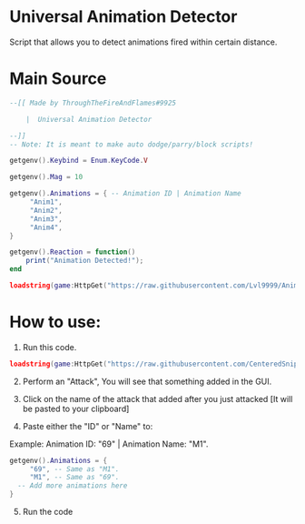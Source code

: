# Universal Animation Detector
Script that allows you to detect animations fired within certain distance.

# Main Source
```lua
--[[ Made by ThroughTheFireAndFlames#9925

    |  Universal Animation Detector

--]]
-- Note: It is meant to make auto dodge/parry/block scripts!

getgenv().Keybind = Enum.KeyCode.V

getgenv().Mag = 10

getgenv().Animations = { -- Animation ID | Animation Name
     "Anim1",
     "Anim2",
     "Anim3",
     "Anim4",
}

getgenv().Reaction = function()
    print("Animation Detected!");
end

loadstring(game:HttpGet("https://raw.githubusercontent.com/Lvl9999/AnimDetector/main/Universal"))();
```

# How to use:
1. Run this code.
```lua
loadstring(game:HttpGet("https://raw.githubusercontent.com/CenteredSniper/Kenzen/master/AnimationStealer.lua"))();
```
2. Perform an "Attack", You will see that something added in the GUI.
  
3. Click on the name of the attack that added after you just attacked [It will be pasted to your clipboard]

4. Paste either the "ID" or "Name" to:

Example: Animation ID: "69" | Animation Name: "M1".

```lua
getgenv().Animations = {
     "69", -- Same as "M1".
     "M1", -- Same as "69".
  -- Add more animations here
}
   ```
5. Run the code
